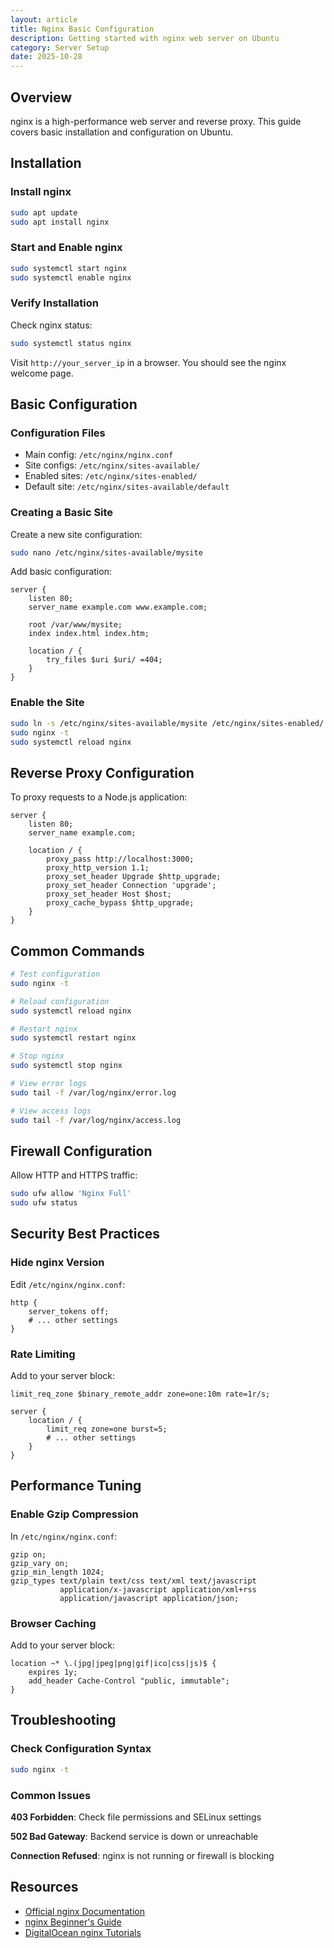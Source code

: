 ```yaml
---
layout: article
title: Nginx Basic Configuration
description: Getting started with nginx web server on Ubuntu
category: Server Setup
date: 2025-10-28
---
```


## Overview

nginx is a high-performance web server and reverse proxy. This guide covers basic installation and configuration on Ubuntu.

## Installation

### Install nginx

```bash
sudo apt update
sudo apt install nginx
```

### Start and Enable nginx

```bash
sudo systemctl start nginx
sudo systemctl enable nginx
```

### Verify Installation

Check nginx status:

```bash
sudo systemctl status nginx
```

Visit `http://your_server_ip` in a browser. You should see the nginx welcome page.

## Basic Configuration

### Configuration Files

- Main config: `/etc/nginx/nginx.conf`
- Site configs: `/etc/nginx/sites-available/`
- Enabled sites: `/etc/nginx/sites-enabled/`
- Default site: `/etc/nginx/sites-available/default`

### Creating a Basic Site

Create a new site configuration:

```bash
sudo nano /etc/nginx/sites-available/mysite
```

Add basic configuration:

```nginx
server {
    listen 80;
    server_name example.com www.example.com;

    root /var/www/mysite;
    index index.html index.htm;

    location / {
        try_files $uri $uri/ =404;
    }
}
```

### Enable the Site

```bash
sudo ln -s /etc/nginx/sites-available/mysite /etc/nginx/sites-enabled/
sudo nginx -t
sudo systemctl reload nginx
```

## Reverse Proxy Configuration

To proxy requests to a Node.js application:

```nginx
server {
    listen 80;
    server_name example.com;

    location / {
        proxy_pass http://localhost:3000;
        proxy_http_version 1.1;
        proxy_set_header Upgrade $http_upgrade;
        proxy_set_header Connection 'upgrade';
        proxy_set_header Host $host;
        proxy_cache_bypass $http_upgrade;
    }
}
```

## Common Commands

```bash
# Test configuration
sudo nginx -t

# Reload configuration
sudo systemctl reload nginx

# Restart nginx
sudo systemctl restart nginx

# Stop nginx
sudo systemctl stop nginx

# View error logs
sudo tail -f /var/log/nginx/error.log

# View access logs
sudo tail -f /var/log/nginx/access.log
```

## Firewall Configuration

Allow HTTP and HTTPS traffic:

```bash
sudo ufw allow 'Nginx Full'
sudo ufw status
```

## Security Best Practices

### Hide nginx Version

Edit `/etc/nginx/nginx.conf`:

```nginx
http {
    server_tokens off;
    # ... other settings
}
```

### Rate Limiting

Add to your server block:

```nginx
limit_req_zone $binary_remote_addr zone=one:10m rate=1r/s;

server {
    location / {
        limit_req zone=one burst=5;
        # ... other settings
    }
}
```

## Performance Tuning

### Enable Gzip Compression

In `/etc/nginx/nginx.conf`:

```nginx
gzip on;
gzip_vary on;
gzip_min_length 1024;
gzip_types text/plain text/css text/xml text/javascript
           application/x-javascript application/xml+rss
           application/javascript application/json;
```

### Browser Caching

Add to your server block:

```nginx
location ~* \.(jpg|jpeg|png|gif|ico|css|js)$ {
    expires 1y;
    add_header Cache-Control "public, immutable";
}
```

## Troubleshooting

### Check Configuration Syntax

```bash
sudo nginx -t
```

### Common Issues

**403 Forbidden**: Check file permissions and SELinux settings

**502 Bad Gateway**: Backend service is down or unreachable

**Connection Refused**: nginx is not running or firewall is blocking

## Resources

- [Official nginx Documentation](https://nginx.org/en/docs/)
- [nginx Beginner's Guide](https://nginx.org/en/docs/beginners_guide.html)
- [DigitalOcean nginx Tutorials](https://www.digitalocean.com/community/tags/nginx)
